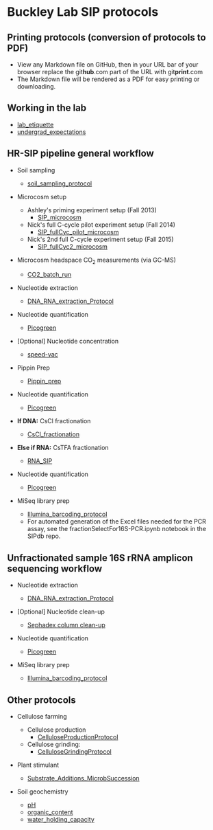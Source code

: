 Buckley Lab SIP protocols 
=========================

## Printing protocols (conversion of protocols to PDF)

* View any Markdown file on GitHub, then in your URL bar of your browser 
  replace the git**hub**.com part of the URL with git**print**.com
* The Markdown file will be rendered as a PDF for easy printing or downloading.


## Working in the lab

* [lab_etiquette](./working_in_the_lab/lab_etiquette.md)
* [undergrad_expectations](./working_in_the_lab/undergrad_expectations.md)


## HR-SIP pipeline general workflow

* Soil sampling
	* [soil_sampling_protocol](./sampling/soil_sampling_protocol.md)
	
* Microcosm setup
	* Ashley's priming experiment setup (Fall 2013)
		* [SIP_microcosm](./microcosm/SIP_microcosm.md)
	* Nick's full C-cycle pilot experiment setup (Fall 2014)
		* [SIP_fullCyc_pilot_microcosm](./microcosm/SIP_fullCyc_pilot_microcosm.md)
	* Nick's 2nd full C-cycle experiment setup (Fall 2015)
		* [SIP_fullCyc2_microcosm](./microcosm/SIP_fullCyc2_microcosm.md)
		
* Microcosm headspace CO<sub>2</sub> measurements (via GC-MS)
	* [CO2_batch_run](./GCMS_operation/CO2_batch_run.md)

* Nucleotide extraction
	* [DNA_RNA_extraction_Protocol](./nucleotide_extraction/DNA_RNA_extraction_Protocol.md) 

* Nucleotide quantification
	* [Picogreen](./nucleotide_conc/picogreen.md)

* [Optional] Nucleotide concentration
	* [speed-vac](./speed-vac/speed-vac.md)

* Pippin Prep
	* [Pippin_prep](./Pippin_prep/Pippin_prep.md)

* Nucleotide quantification
	* [Picogreen](./nucleotide_conc/picogreen.md)

* __If DNA:__ CsCl fractionation
	* [CsCl_fractionation](./CsCl_fractionation/CsCl_fractionation.md) 

* __Else if RNA:__ CsTFA fractionation
	* [RNA_SIP](./RNA_SIP/RNA_SIP.md)

* Nucleotide quantification
	* [Picogreen](./nucleotide_conc/picogreen.md)

* MiSeq library prep
	* [Illumina_barcoding_protocol](./library_prep/Illumina_barcoding_protocol.md)
	* For automated generation of the Excel files needed for the PCR assay, 
	see the fractionSelectFor16S-PCR.ipynb notebook in the SIPdb repo.


## Unfractionated sample 16S rRNA amplicon sequencing workflow

* Nucleotide extraction
	* [DNA_RNA_extraction_Protocol](./nucleotide_extraction/DNA_RNA_extraction_Protocol.md) 

* [Optional] Nucleotide clean-up
	* [Sephadex column clean-up](http://www.gelifesciences.com/webapp/wcs/stores/servlet/productById/en/GELifeSciences/27533001)

* Nucleotide quantification
	* [Picogreen](./nucleotide_conc/picogreen.md)

* MiSeq library prep
	* [Illumina_barcoding_protocol](./library_prep/Illumina_barcoding_protocol.md)



## Other protocols

* Cellulose farming
	* Cellulose production
		* [CelluloseProductionProtocol](./cellulose_farming/CelluloseProductionProtocol.md)
	* Cellulose grinding:
		* [CelluloseGrindingProtocol](./cellulose_farming/CelluloseGrindingProtocol.md)
	
* Plant stimulant
	* [Substrate_Additions_MicrobSuccession](./plant_stimulant/Substrate_Additions_MicrobSuccession.md)

* Soil geochemistry
	* [pH](./soil_geochemistry/pH.md)
	* [organic_content](./soil_geochemistry/organic_content.md)
	* [water_holding_capacity](./soil_geochemistry/water_holding_capacity.md)

